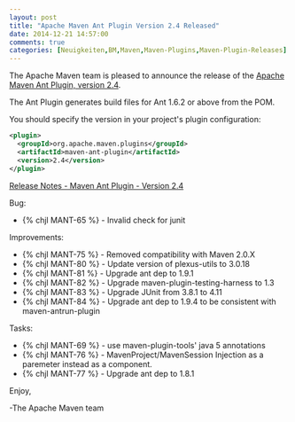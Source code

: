 ```yaml
---
layout: post
title: "Apache Maven Ant Plugin Version 2.4 Released"
date: 2014-12-21 14:57:00
comments: true
categories: [Neuigkeiten,BM,Maven,Maven-Plugins,Maven-Plugin-Releases]
---
```

The Apache Maven team is pleased to announce the release of the
[Apache Maven Ant Plugin, version 2.4](http://maven.apache.org/plugins/maven-ant-plugin/).

The Ant Plugin generates build files for Ant 1.6.2 or above from the POM.

You should specify the version in your project's plugin configuration:

``` xml
<plugin>
  <groupId>org.apache.maven.plugins</groupId>
  <artifactId>maven-ant-plugin</artifactId>
  <version>2.4</version>
</plugin>
```

<!-- more -->

[Release Notes - Maven Ant Plugin - Version 2.4](http://jira.codehaus.org/secure/ReleaseNote.jspa?projectId=11124&version=15977)

Bug:

 * {% chjl MANT-65 %} - Invalid check for junit

Improvements:

 * {% chjl MANT-75 %} - Removed compatibility with Maven 2.0.X
 * {% chjl MANT-80 %} - Update version of plexus-utils to 3.0.18
 * {% chjl MANT-81 %} - Upgrade ant dep to 1.9.1
 * {% chjl MANT-82 %} - Upgrade maven-plugin-testing-harness to 1.3
 * {% chjl MANT-83 %} - Upgrade JUnit from 3.8.1 to 4.11
 * {% chjl MANT-84 %} - Upgrade ant dep to 1.9.4 to be consistent with maven-antrun-plugin

Tasks:

 * {% chjl MANT-69 %} - use maven-plugin-tools' java 5 annotations
 * {% chjl MANT-76 %} - MavenProject/MavenSession Injection as a paremeter instead as a component.
 * {% chjl MANT-77 %} - Upgrade ant dep to 1.8.1

Enjoy,

-The Apache Maven team

